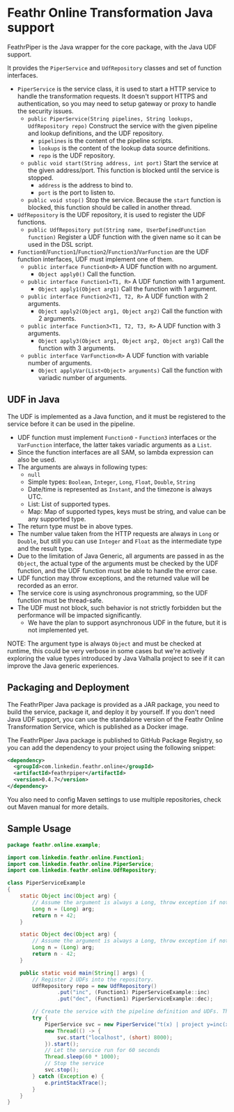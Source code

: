 Feathr Online Transformation Java support
=========================================

FeathrPiper is the Java wrapper for the core package, with the Java UDF support.

It provides the `PiperService` and `UdfRepository` classes and set of function interfaces.

* `PiperService` is the service class, it is used to start a HTTP service to handle the transformation requests. It doesn't support HTTPS and authentication, so you may need to setup gateway or proxy to handle the security issues.
    * `public PiperService(String pipelines, String lookups, UdfRepository repo)`
        Construct the service with the given pipeline and lookup definitions, and the UDF repository.
        * `pipelines` is the content of the pipeline scripts.
        * `lookups` is the content of the lookup data source definitions.
        * `repo` is the UDF repository.
    * `public void start(String address, int port)`
        Start the service at the given address/port. This function is blocked until the service is stopped.
        * `address` is the address to bind to.
        * `port` is the port to listen to.
    * `public void stop()`
        Stop the service. Because the `start` function is blocked, this function should be called in another thread.
* `UdfRepository` is the UDF repository, it is used to register the UDF functions.
    * `public UdfRepository put(String name, UserDefinedFunction function)`
        Register a UDF function with the given name so it can be used in the DSL script.
* `Function0`/`Function1`/`Function2`/`Function3`/`VarFunction` are the UDF function interfaces, UDF must implement one of them.
    * `public interface Function0<R>`
        A UDF function with no argument.
        * `Object apply0()` Call the function.
    * `public interface Function1<T1, R>`
        A UDF function with 1 argument.
        * `Object apply1(Object arg1)` Call the function with 1 argument.
    * `public interface Function2<T1, T2, R>`
        A UDF function with 2 arguments.
        * `Object apply2(Object arg1, Object arg2)` Call the function with 2 arguments.
    * `public interface Function3<T1, T2, T3, R>`
        A UDF function with 3 arguments.
        * `Object apply3(Object arg1, Object arg2, Object arg3)` Call the function with 3 arguments.
    * `public interface VarFunction<R>`
        A UDF function with variable number of arguments.
        * `Object applyVar(List<Object> arguments)` Call the function with variadic number of arguments.

UDF in Java
-----------

The UDF is implemented as a Java function, and it must be registered to the service before it can be used in the pipeline.

* UDF function must implement `Function0` - `Function3` interfaces or the `VarFunction` interface, the latter takes variadic arguments as a `List`.
* Since the function interfaces are all SAM, so lambda expression can also be used.
* The arguments are always in following types:
    * `null`
    * Simple types: `Boolean`, `Integer`, `Long`, `Float`, `Double`, `String`
    * Date/time is represented as `Instant`, and the timezone is always UTC.
    * List: List of supported types.
    * Map: Map of supported types, keys must be string, and value can be any supported type.
* The return type must be in above types.
* The number value taken from the HTTP requests are always in `Long` or `Double`, but still you can use `Integer` and `Float` as the intermediate type and the result type.
* Due to the limitation of Java Generic, all arguments are passed in as the `Object`, the actual type of the arguments must be checked by the UDF function, and the UDF function must be able to handle the error case.
* UDF function may throw exceptions, and the returned value will be recorded as an error.
* The service core is using asynchronous programming, so the UDF function must be thread-safe.
* The UDF must not block, such behavior is not strictly forbidden but the performance will be impacted significantly.
    * We have the plan to support asynchronous UDF in the future, but it is not implemented yet.

NOTE: The argument type is always `Object` and must be checked at runtime, this could be very verbose in some cases but we're actively exploring the value types introduced by Java Valhalla project to see if it can improve the Java generic experiences.


Packaging and Deployment
------------------------

The FeathrPiper Java package is provided as a JAR package, you need to build the service, package it, and deploy it by yourself.
If you don't need Java UDF support, you can use the standalone version of the Feathr Online Transformation Service, which is published as a Docker image.

The FeathrPiper Java package is published to GitHub Package Registry, so you can add the dependency to your project using the following snippet:
```xml
<dependency>
  <groupId>com.linkedin.feathr.online</groupId>
  <artifactId>feathrpiper</artifactId>
  <version>0.4.7</version>
</dependency>
```

You also need to config Maven settings to use multiple repositories, check out Maven manual for more details.



## Sample Usage

```java
package feathr.online.example;

import com.linkedin.feathr.online.Function1;
import com.linkedin.feathr.online.PiperService;
import com.linkedin.feathr.online.UdfRepository;

class PiperServiceExample
{
    static Object inc(Object arg) {
        // Assume the argument is always a Long, throw exception if not.
        Long n = (Long) arg;
        return n + 42;
    }

    static Object dec(Object arg) {
        // Assume the argument is always a Long, throw exception if not.
        Long n = (Long) arg;
        return n - 42;
    }

    public static void main(String[] args) {
        // Register 2 UDFs into the repository.
        UdfRepository repo = new UdfRepository()
                .put("inc", (Function1) PiperServiceExample::inc)
                .put("dec", (Function1) PiperServiceExample::dec);

        // Create the service with the pipeline definition and UDFs. The 2nd argument is the lookup data source definition which is not mentioned in this example.
        try {
            PiperService svc = new PiperService("t(x) | project y=inc(x), z=dec(x);", "", repo);
            new Thread(() -> {
                svc.start("localhost", (short) 8000);
            }).start();
            // Let the service run for 60 seconds
            Thread.sleep(60 * 1000);
            // Stop the service
            svc.stop();
        } catch (Exception e) {
            e.printStackTrace();
        }
    }
}
```